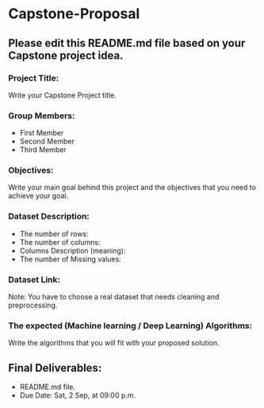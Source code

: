 # Capstone-Proposal


## Please edit this README.md file based on your Capstone project idea.

### Project Title:
Write your Capstone Project title.

### Group Members:
- First Member
- Second Member
- Third Member

### Objectives:
Write your main goal behind this project and the objectives that you need to achieve your goal.

### Dataset Description:
- The number of rows:
- The number of columns:
- Columns Description (meaning):
- The number of Missing values:

### Dataset Link:
Note: You have to choose a real dataset that needs cleaning and preprocessing.

### The expected (Machine learning / Deep Learning) Algorithms:
Write the algorithms that you will fit with your proposed solution.

## Final Deliverables:
- README.md file.
- Due Date: Sat, 2 Sep, at 09:00 p.m.
